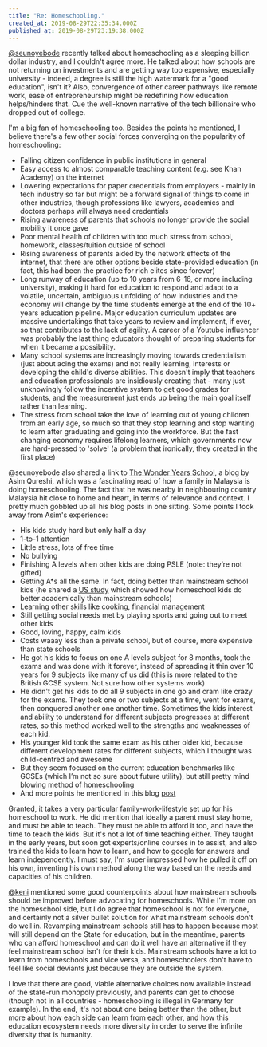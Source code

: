 ```yaml
---
title: "Re: Homeschooling."
created_at: 2019-08-29T22:35:34.000Z
published_at: 2019-08-29T23:19:38.000Z
---
```

[@seunoyebode](https://200wordsaday.com/words/homeschooling-259955d665c424600a) recently talked about homeschooling as a sleeping billion dollar industry, and I couldn't agree more. He talked about how schools are not returning on investments and are getting way too expensive, especially university - indeed, a degree is still the high watermark for a "good education", isn't it? Also, convergence of other career pathways like remote work, ease of entrepreneurship might be redefining how education helps/hinders that. Cue the well-known narrative of the tech billionaire who dropped out of college.

  

I'm a big fan of homeschooling too. Besides the points he mentioned, I believe there's a few other social forces converging on the popularity of homeschooling:

*   Falling citizen confidence in public institutions in general
*   Easy access to almost comparable teaching content (e.g. see Khan Academy) on the internet
*   Lowering expectations for paper credentials from employers - mainly in tech industry so far but might be a forward signal of things to come in other industries, though professions like lawyers, academics and doctors perhaps will always need credentials
*   Rising awareness of parents that schools no longer provide the social mobility it once gave
*   Poor mental health of children with too much stress from school, homework, classes/tuition outside of school
*   Rising awareness of parents aided by the network effects of the internet, that there are other options beside state-provided education (in fact, this had been the practice for rich elites since forever)
*   Long runway of education (up to 10 years from 6-16, or more including university), making it hard for education to respond and adapt to a volatile, uncertain, ambiguous unfolding of how industries and the economy will change by the time students emerge at the end of the 10+ years education pipeline. Major education curriculum updates are massive undertakings that take years to review and implement, if ever, so that contributes to the lack of agility. A career of a Youtube influencer was probably the last thing educators thought of preparing students for when it became a possibility.
*   Many school systems are increasingly moving towards credentialism (just about acing the exams) and not really learning, interests or developing the child's diverse abilities. This doesn't imply that teachers and education professionals are insidiously creating that - many just unknowingly follow the incentive system to get good grades for students, and the measurement just ends up being the main goal itself rather than learning.
*   The stress from school take the love of learning out of young children from an early age, so much so that they stop learning and stop wanting to learn after graduating and going into the workforce. But the fast changing economy requires lifelong learners, which governments now are hard-pressed to 'solve' (a problem that ironically, they created in the first place)     

  

@seunoyebode also shared a link to [The Wonder Years School](https://wonderyearsschool.com/), a blog by Asim Qureshi, which was a fascinating read of how a family in Malaysia is doing homeschooling. The fact that he was nearby in neighbouring country Malaysia hit close to home and heart, in terms of relevance and context. I pretty much gobbled up all his blog posts in one sitting. Some points I took away from Asim's experience:

  

*   His kids study hard but only half a day
*   1-to-1 attention
*   Little stress, lots of free time
*   No bullying
*   Finishing A levels when other kids are doing PSLE (note: they’re not gifted)
*   Getting A\*s all the same. In fact, doing better than mainstream school kids (he shared a [US study](http://www.home-school.com/images/hs-ps/3-homeschooler-national-average-percentile-scores.jpg) which showed how homeschool kids do better academically than mainstream schools)
*   Learning other skills like cooking, financial management
*   ️Still getting social needs met by playing sports and going out to meet other kids
*   Good, loving, happy, calm kids 
*   Costs waaay less than a private school, but of course, more expensive than state schools
*   He got his kids to focus on one A levels subject for 8 months, took the exams and was done with it forever, instead of spreading it thin over 10 years for 9 subjects like many of us did (this is more related to the British GCSE system. Not sure how other systems work)
*   He didn't get his kids to do all 9 subjects in one go and cram like crazy for the exams. They took one or two subjects at a time, went for exams, then conquered another one another time. Sometimes the kids interest and ability to understand for different subjects progresses at different rates, so this method worked well to the strengths and weaknesses of each kid.
*   His younger kid took the same exam as his other older kid, because different development rates for different subjects, which I thought was child-centred and awesome
*   But they seem focused on the current education benchmarks like GCSEs (which I’m not so sure about future utility), but still pretty mind blowing method of homeschooling
*   And more points he mentioned in this blog [post](https://wonderyearsschool.com/2016/08/30/some-benefits-of-home-school/)

  

Granted, it takes a very particular family-work-lifestyle set up for his homeschool to work. He did mention that ideally a parent must stay home, and must be able to teach. They must be able to afford it too, and have the time to teach the kids. But it's not a lot of time teaching either. They taught in the early years, but soon got experts/online courses in to assist, and also trained the kids to learn how to learn, and how to google for answers and learn independently. I must say, I'm super impressed how he pulled it off on his own, inventing his own method along the way based on the needs and capacities of his children.

  

[@keni](https://200wordsaday.com/words/re-homeschooling-260285d66dbece432b) mentioned some good counterpoints about how mainstream schools should be improved before advocating for homeschools. While I'm more on the homeschool side, but I do agree that homeschool is not for everyone, and certainly not a silver bullet solution for what mainstream schools don't do well in. Revamping mainstream schools still has to happen because most will still depend on the State for education, but in the meantime, parents who can afford homeschool and can do it well have an alternative if they feel mainstream school isn't for their kids. Mainstream schools have a lot to learn from homeschools and vice versa, and homeschoolers don't have to feel like social deviants just because they are outside the system.

  

I love that there are good, viable alternative choices now available instead of the state-run monopoly previously, and parents can get to choose (though not in all countries - homeschooling is illegal in Germany for example). In the end, it's not about one being better than the other, but more about how each side can learn from each other, and how this education ecosystem needs more diversity in order to serve the infinite diversity that is humanity.
